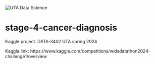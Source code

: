 ![UTA Data Science](https://github.com/rcghpge/spaceship-titanic/blob/main/UTA-DataScience-Logo.png)

# stage-4-cancer-diagnosis
Kaggle project. DATA-3402 UTA spring 2024
<div>
Kaggle link:
https://www.kaggle.com/competitions/widsdatathon2024-challenge1/overview
</div>
